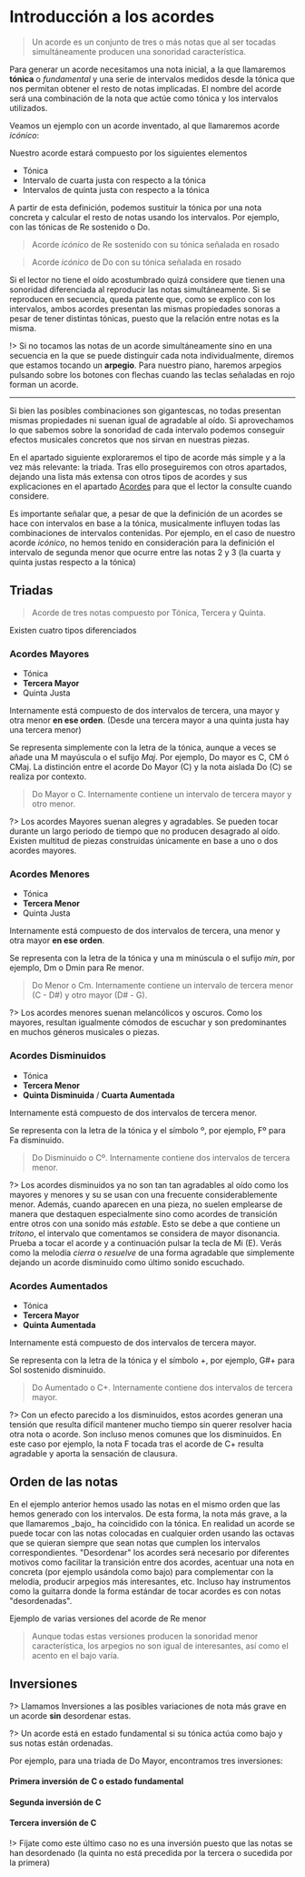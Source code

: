 <h1> Introducción a los acordes </h1>

> Un acorde es un conjunto de tres o más notas que al ser tocadas
simultáneamente producen una sonoridad característica.

Para generar un acorde necesitamos una nota inicial, a la que llamaremos **tónica** o *fundamental* y una serie de intervalos medidos desde la tónica
que nos permitan obtener el resto de notas implicadas. El nombre del acorde será una combinación de la nota que actúe como tónica y los intervalos utilizados.

Veamos un ejemplo con un acorde inventado, al que llamaremos acorde *icónico*:

Nuestro acorde estará compuesto por los siguientes elementos

- Tónica
- Intervalo de cuarta justa con respecto a la tónica
- Intervalos de quinta justa con respecto a la tónica

A partir de esta definición, podemos sustituir la tónica por una nota concreta
y calcular el resto de notas usando los intervalos. Por ejemplo, con las tónicas
de Re sostenido o Do.

<div id ="iconic_0" class="piano_container"></div>

> Acorde _icónico_ de Re sostenido con su tónica señalada en rosado

<div id ="iconic_1" class="piano_container"></div>

> Acorde _icónico_ de Do con su tónica señalada en rosado


Si el lector no tiene el oído acostumbrado quizá considere que tienen una
sonoridad diferenciada al reproducir las notas simultáneamente. Si se reproducen
en secuencia, queda patente que, como se explico con los intervalos, ambos acordes presentan las mismas propiedades sonoras a pesar de tener distintas tónicas,
puesto que la relación entre notas es la misma.

!> Si no tocamos las notas de un acorde simultáneamente sino en una secuencia en la que se puede distinguir cada nota individualmente, diremos que estamos tocando un **arpegio**.
Para nuestro piano, haremos arpegios pulsando sobre los botones con flechas
cuando las teclas señaladas en rojo forman un acorde.

---

Si bien las posibles combinaciones son gigantescas, no todas presentan mismas propiedades
ni suenan igual de agradable al oído. Si aprovechamos lo que sabemos
sobre la sonoridad de cada intervalo podemos conseguir efectos musicales concretos
que nos sirvan en nuestras piezas.

En el apartado siguiente exploraremos el tipo
de acorde más simple y a la vez más relevante: la triada. Tras ello proseguiremos
con otros apartados, dejando una lista más extensa con otros tipos de acordes y sus explicaciones en el apartado [Acordes](s) para que el lector la consulte cuando considere.

Es importante señalar que, a pesar de que la definición de un acordes se hace con intervalos en base a la tónica, musicalmente influyen todas las combinaciones de intervalos contenidas. Por ejemplo, en el caso de nuestro acorde _icónico_, no hemos tenido en consideración para la definición el intervalo de segunda menor que ocurre entre
las notas 2 y 3 (la cuarta y quinta justas respecto a la tónica)

<h2> Triadas </h2>

> Acorde de tres notas compuesto por Tónica, Tercera y Quinta.

Existen cuatro tipos diferenciados

<h3> Acordes Mayores </h3>

- Tónica
- **Tercera Mayor**
- Quinta Justa

Internamente está compuesto de dos intervalos de tercera, una mayor y otra menor __en ese orden__. (Desde una tercera mayor a una quinta justa hay una tercera menor)

Se representa simplemente con la letra de la tónica,
aunque a veces se añade una M mayúscula o el sufijo _Maj_. Por ejemplo, Do mayor es C, CM ó CMaj. La distinción entre el acorde Do Mayor (C) y la nota aislada Do (C) se realiza por contexto.

<div id ="piano_2" class="piano_container"></div>

> Do Mayor o C. Internamente contiene un intervalo de tercera mayor y otro menor.

?> Los acordes Mayores suenan alegres y agradables. Se pueden tocar durante un
largo periodo de tiempo que no producen desagrado al oído. Existen multitud
de piezas construidas únicamente en base a uno o dos acordes mayores.

<h3> Acordes Menores </h3>

- Tónica
- **Tercera Menor**
- Quinta Justa

Internamente está compuesto de dos intervalos de tercera, una menor y otra mayor __en ese orden__.

Se representa con la letra de la tónica y una m minúscula o el sufijo _min_,
por ejemplo, Dm o Dmin para Re menor.

<div id ="piano_3" class="piano_container"></div>

> Do Menor o Cm. Internamente contiene un intervalo de tercera menor (C - D#) y otro mayor (D# - G).

?> Los acordes menores suenan melancólicos y oscuros. Como los mayores, resultan
igualmente cómodos de escuchar y son predominantes en muchos géneros musicales
o piezas.

<h3> Acordes Disminuidos </h3>

- Tónica
- **Tercera Menor**
- **Quinta Disminuida** / **Cuarta Aumentada**

Internamente está compuesto de dos intervalos de tercera menor.

Se representa con la letra de la tónica y el símbolo º,
por ejemplo, Fº para Fa disminuido.

<div id ="piano_4" class="piano_container"></div>

> Do Disminuido o Cº. Internamente contiene dos intervalos de tercera menor.

?> Los acordes disminuidos ya no son tan tan agradables al oído como los
mayores y menores y su se usan con una frecuente considerablemente menor.
Además, cuando aparecen en una pieza, no suelen emplearse de manera que destaquen
especialmente sino como acordes de transición entre
otros con una sonido más _estable_. Esto se debe a que contiene un _tritono_, el
intervalo que comentamos se considera de mayor disonancia. Prueba a tocar el
acorde y a continuación pulsar la tecla de Mi (E). Verás como la melodía _cierra_ o
_resuelve_ de una forma agradable que simplemente dejando un acorde disminuido como
último sonido escuchado.

<h3> Acordes Aumentados </h3>

- Tónica
- **Tercera Mayor**
- **Quinta Aumentada**

Internamente está compuesto de dos intervalos de tercera mayor.

Se representa con la letra de la tónica y el símbolo +,
por ejemplo, G#+ para Sol sostenido disminuido.

<div id ="piano_5" class="piano_container"></div>

> Do Aumentado o C+. Internamente contiene dos intervalos de tercera mayor.

?> Con un efecto parecido a los disminuidos, estos acordes generan una tensión
que resulta difícil mantener mucho tiempo sin querer resolver hacia otra nota o acorde.
Son incluso menos comunes que los disminuidos. En este caso por ejemplo, la nota F tocada tras el acorde de C+ resulta agradable y aporta la sensación de clausura.

<h2> Orden de las notas </h2>
En el ejemplo anterior hemos usado las notas en el mismo orden que las hemos generado
con los intervalos. De esta forma, la nota más grave, a la que llamaremos _bajo_
ha coincidido con la tónica. En realidad un acorde se puede tocar con las notas
colocadas en cualquier orden usando las octavas que se quieran siempre que sean
notas que cumplen los intervalos correspondientes. "Desordenar" los acordes
será necesario por diferentes motivos como facilitar la transición entre dos acordes,
acentuar una nota en concreta (por ejemplo usándola como bajo) para complementar
con la melodía, producir arpegios más interesantes, etc. Incluso hay instrumentos como la guitarra donde la forma estándar de tocar acordes es con notas "desordenadas".

Ejemplo de varias versiones del acorde de Re menor

<div id ="d_1" class="piano_container"></div>

<div id ="d_2" class="piano_container"></div>

<div id ="d_3" class="piano_container"></div>

<div id ="d_4" class="piano_container"></div>

> Aunque todas estas versiones producen la sonoridad menor característica,
los arpegios no son igual de interesantes, así como el acento en
el bajo varía.

<h2> Inversiones </h2>

?> Llamamos Inversiones a las posibles variaciones de nota más grave en un acorde **sin** desordenar estas.

?> Un acorde está en estado fundamental si su tónica actúa como bajo y sus notas están ordenadas.

Por ejemplo, para una triada de Do Mayor, encontramos tres inversiones:

<h4> Primera inversión de C o estado fundamental</h4>

<div id ="inv_1" class="piano_container"></div>

<h4> Segunda inversión de C </h4>

<div id ="inv_2" class="piano_container"></div>

<h4> Tercera inversión de C </h4>

<div id ="inv_3" class="piano_container"></div>

!> Fíjate como este último caso no es una inversión puesto que las notas se han
desordenado (la quinta no está precedida por la tercera o sucedida por la primera)

<div id ="no_inv" class="piano_container"></div>

<link rel="stylesheet" href="PianoGenerator/style.css">
<script>
piano({
    tag: "iconic_0",
    octaves: 1,
    names: "all",
    number: "relevant",
    tonic: "D#",
    relevant: {
        "D#"  : { color: "violet" },
        "G#"  : { color: "orange" },
        "A#"  : { color: "orange" },
    },
    pressed: ["D#", "G#", "A#"],
    controls: ["sync", "spring"]
});
piano({
    tag: "iconic_1",
    octaves: 1,
    names: "all",
    number: "relevant",
    tonic: "C",
    relevant: {
        "C"  : { color: "violet" },
        "F"  : { color: "orange" },
        "G"  : { color: "orange" },
    },
    pressed: ["C", "F", "G"],
    controls: ["sync", "spring"]
});
piano({
    tag: "piano_2",
    octaves: 2,
    names: "all",
    tonic: "C",
    pressed: ["C", "E", "G", "C"],
    number: "pressed",
    controls: ["sync", "spring"]
});
piano({
    tag: "piano_3",
    octaves: 2,
    names: "all",
    tonic: "C",
    pressed: ["C", "D#", "G", "C"],
    number: "pressed",
    controls: ["sync", "spring"]
});
piano({
    tag: "piano_4",
    octaves: 2,
    names: "all",
    tonic: "C",
    pressed: ["C", "D#", "F#", "C"],
    number: "pressed",
    controls: ["sync", "spring"]
});
piano({
    tag: "piano_5",
    octaves: 2,
    names: "all",
    tonic: "C",
    pressed: ["C", "E", "G#", "C"],
    number: "pressed",
    controls: ["sync", "spring"]
});
piano({
    tag: "d_1",
    octaves: 2,
    names: "all",
    tonic: "D",
    pressed: ["D", "F", "A", "D"],
    number: "pressed",
    controls: ["sync", "spring", "up", "down"]
});
piano({
    tag: "d_2",
    octaves: 2,
    names: "all",
    tonic: "D",
    pressed: ["F", "D", "F", "A"],
    number: "pressed",
    controls: ["sync", "spring", "up", "down"]
});
piano({
    tag: "d_3",
    octaves: 2,
    names: "all",
    tonic: "D",
    pressed: ["A", "D", "F", "A"],
    number: "pressed",
    controls: ["sync", "spring", "up", "down"]
});
piano({
    tag: "d_4",
    octaves: 2,
    names: "all",
    tonic: "D",
    pressed: ["D", "F", "A", "A"],
    number: "pressed",
    controls: ["sync", "spring", "up", "down"]
});
piano({
    tag: "inv_1",
    octaves: 2,
    names: "all",
    tonic: "C",
    pressed: ["C", "E", "G"],
    number: "pressed",
    controls: ["sync", "spring", "up", "down"]
});
piano({
    tag: "inv_2",
    octaves: 2,
    names: "all",
    tonic: "C",
    pressed: ["E", "G", "C"],
    number: "pressed",
    controls: ["sync", "spring", "up", "down"]
});
piano({
    tag: "inv_3",
    octaves: 2,
    names: "all",
    tonic: "C",
    pressed: ["G", "C", "E"],
    number: "pressed",
    controls: ["sync", "spring", "up", "down"]
});
piano({
    tag: "no_inv",
    octaves: 2,
    names: "all",
    tonic: "C",
    pressed: ["C", "G", "E"],
    number: "pressed",
    controls: ["sync", "spring", "up", "down"]
});
</script>